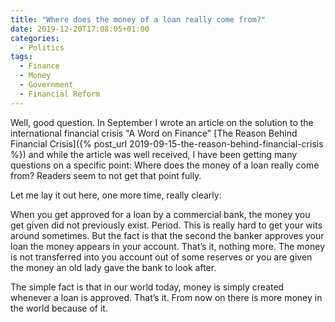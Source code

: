 ```yaml
---
title: "Where does the money of a loan really come from?"
date: 2019-12-20T17:08:05+01:00
categories:
  - Politics
tags:
  - Finance
  - Money
  - Government
  - Financial Reform
---
```

Well, good question. In September I wrote an article on the solution to the international financial crisis "A Word on Finance" [The Reason Behind Financial Crisis]({% post_url 2019-09-15-the-reason-behind-financial-crisis %}) and while the article was well received, I have been getting many questions on a specific point: Where does the money of a loan really come from? Readers seem to not get that point fully.

Let me lay it out here, one more time, really clearly:

When you get approved for a loan by a commercial bank, the money you get given did not previously exist. Period. This is really hard to get your wits around sometimes. But the fact is that the second the banker approves your loan the money appears in your account. That’s it, nothing more. The money is not transferred into you account out of some reserves or you are given the money an old lady gave the bank to look after.

The simple fact is that in our world today, money is simply created whenever a loan is approved. That’s it. From now on there is more money in the world because of it.
